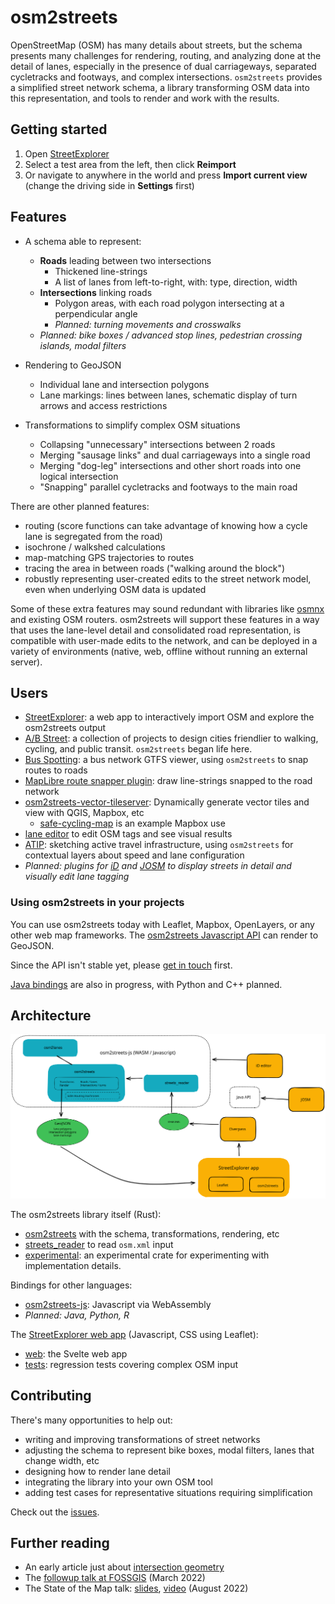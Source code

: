 # osm2streets

OpenStreetMap (OSM) has many details about streets, but the schema presents
many challenges for rendering, routing, and analyzing done at the detail of
lanes, especially in the presence of dual carriageways, separated cycletracks
and footways, and complex intersections. `osm2streets` provides a simplified
street network schema, a library transforming OSM data into this representation,
and tools to render and work with the results.

## Getting started

1.  Open [StreetExplorer](https://a-b-street.github.io/osm2streets/)
2.  Select a test area from the left, then click **Reimport**
3.  Or navigate to anywhere in the world and press **Import current view**
    (change the driving side in **Settings** first)

## Features

- A schema able to represent:

  - **Roads** leading between two intersections
    - Thickened line-strings
    - A list of lanes from left-to-right, with: type, direction, width
  - **Intersections** linking roads
    - Polygon areas, with each road polygon intersecting at a perpendicular
      angle
    - _Planned: turning movements and crosswalks_
  - _Planned: bike boxes / advanced stop lines, pedestrian crossing islands, modal filters_

- Rendering to GeoJSON
  - Individual lane and intersection polygons
  - Lane markings: lines between lanes, schematic display of turn arrows and access restrictions
- Transformations to simplify complex OSM situations
  - Collapsing "unnecessary" intersections between 2 roads
  - Merging "sausage links" and dual carriageways into a single road
  - Merging "dog-leg" intersections and other short roads into one logical intersection
  - "Snapping" parallel cycletracks and footways to the main road

There are other planned features:

- routing (score functions can take advantage of knowing how a cycle lane is
  segregated from the road)
- isochrone / walkshed calculations
- map-matching GPS trajectories to routes
- tracing the area in between roads ("walking around the block")
- robustly representing user-created edits to the street network model, even
  when underlying OSM data is updated

Some of these extra features may sound redundant with libraries like
[osmnx](https://osmnx.readthedocs.io/en/stable/) and existing OSM routers.
osm2streets will support these features in a way that uses the lane-level
detail and consolidated road representation, is compatible with user-made edits
to the network, and can be deployed in a variety of environments (native, web,
offline without running an external server).

## Users

- [StreetExplorer](https://a-b-street.github.io/osm2streets/): a web app to
  interactively import OSM and explore the osm2streets output
- [A/B Street](https://abstreet.org): a collection of projects to design cities
  friendlier to walking, cycling, and public transit. `osm2streets` began life
  here.
- [Bus Spotting](https://github.com/dabreegster/bus_spotting): a bus network
  GTFS viewer, using `osm2streets` to snap routes to roads
- [MapLibre route snapper
  plugin](https://github.com/dabreegster/route_snapper/): draw line-strings
  snapped to the road network
- [osm2streets-vector-tileserver](https://github.com/jakecoppinger/osm2streets-vector-tileserver): Dynamically generate vector tiles and view with QGIS, Mapbox, etc
  - [safe-cycling-map](https://github.com/jakecoppinger/safe-cycling-map) is an example Mapbox use
- [lane editor](https://a-b-street.github.io/osm2streets/lane_editor.html) to edit OSM tags and see visual results
- [ATIP](https://github.com/acteng/atip): sketching active travel infrastructure, using `osm2streets` for contextual layers about speed and lane configuration
- _Planned: plugins for [iD](https://github.com/openstreetmap/iD) and
  [JOSM](https://josm.openstreetmap.de/) to display streets in detail and
  visually edit lane tagging_

### Using osm2streets in your projects

You can use osm2streets today with Leaflet, Mapbox, OpenLayers, or any other
web map frameworks. The [osm2streets Javascript
API](https://github.com/a-b-street/osm2streets/tree/main/osm2streets-js) can
render to GeoJSON.

Since the API isn't stable yet, please [get in
touch](https://github.com/a-b-street/osm2streets/issues/new) first.

[Java bindings](https://github.com/a-b-street/osm2streets/tree/main/osm2streets-java) are also in progress, with Python and C++ planned.

## Architecture

![osm2streets architecture](docs/architecture.svg)

The osm2streets library itself (Rust):

- [osm2streets](https://github.com/a-b-street/osm2streets/tree/main/osm2streets) with the schema, transformations, rendering, etc
- [streets_reader](https://github.com/a-b-street/osm2streets/tree/main/streets_reader) to read `osm.xml` input
- [experimental](https://github.com/a-b-street/osm2streets/tree/main/osm2streets): an experimental crate for experimenting with implementation details.

Bindings for other languages:

- [osm2streets-js](https://github.com/a-b-street/osm2streets/tree/main/osm2streets-js): Javascript via WebAssembly
- _Planned: Java, Python, R_

The [StreetExplorer web app](https://a-b-street.github.io/osm2streets/) (Javascript, CSS using Leaflet):

- [web](https://github.com/a-b-street/osm2streets/tree/main/web): the Svelte web app
- [tests](https://github.com/a-b-street/osm2streets/tree/main/tests): regression tests covering complex OSM input

## Contributing

There's many opportunities to help out:

- writing and improving transformations of street networks
- adjusting the schema to represent bike boxes, modal filters, lanes that change width, etc
- designing how to render lane detail
- integrating the library into your own OSM tool
- adding test cases for representative situations requiring simplification

Check out the [issues](https://github.com/a-b-street/osm2streets/issues).

## Further reading

- An early article just about [intersection geometry](https://a-b-street.github.io/docs/tech/map/geometry/index.html)
- The [followup talk at FOSSGIS](https://dabreegster.github.io/talks/map_model_v2/slides.html) (March 2022)
- The State of the Map talk: [slides](https://dabreegster.github.io/talks/sotm_2022/slides.html), [video](https://www.youtube.com/watch?v=Te39lBuhPK8) (August 2022)
